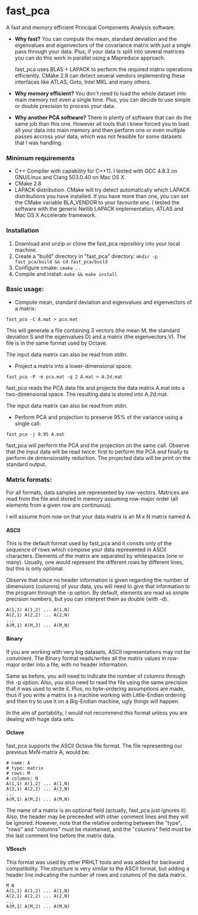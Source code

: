 fast_pca
========

A fast and memory efficient Principal Components Analysis software.

- **Why fast?**
  You can compute the mean, standard deviation and the eigenvalues and
  eigenvectors of the covariance matrix with just a single pass through
  your data. Plus, if your data is split into several matrices you
  can do this work in parallel using a Mapreduce approach.

  fast_pca uses BLAS + LAPACK to perform the required matrix operations
  efficiently. CMake 2.8 can detect several vendors implementing these
  interfaces like ATLAS, Goto, Intel MKL and many others.


- **Why memory efficient?**
  You don't need to load the whole dataset into main memory not even a
  single time. Plus, you can decide to use simple or double precision to
  process your data.


- **Why another PCA software?**
  There is plenty of software that can do the same job than this
  one. However all tools that I knew forced you to load all your data
  into main memory and then perform one or even multiple passes accross
  your data, which was not feasible for some datasets that I was handling.


### Minimum requirements
- C++ Compiler with capability for C++11. I tested with GCC 4.8.3 on
GNU/Linux and Clang 503.0.40 on Mac OS X.
- CMake 2.8
- LAPACK distribution. CMake will try detect automatically which LAPACK
distributions you have installed. If you have more than one, you can set
the CMake variable BLA_VENDOR to your favourite one. I tested the software
with the generic Netlib LAPACK implementation, ATLAS and
Mac OS X Accelerate framework.

### Installation
1. Download and unzip or clone the fast_pca repository into your
local machine.
2. Create a "build" directory in "fast_pca" directory:
```mkdir -p fast_pca/build && cd fast_pca/build```
3. Configure cmake:
```cmake ..```
4. Compile and install:
```make && make install```


### Basic usage:
- Compute mean, standard deviation and eigenvalues and eigenvectors of a
matrix:
```
fast_pca -C A.mat > pca.mat
```
This will generate a file containing 3 vectors (the mean M, the standard
deviation S and the eigenvalues D) and a matrix (the eigenvectors V). The
file is in the same format used by Octave.

The input data matrix can also be read from stdin.

- Project a matrix into a lower-dimensional space:
```
fast_pca -P -m pca.mat -q 2 A.mat > A.2d.mat
```
fast_pca reads the PCA data file and projects the data matrix A.mat into a
two-dimensional space. The resulting data is stored into A.2d.mat.

The input data matrix can also be read from stdin.

- Perform PCA and projection to preserve 95% of the variance using a
single call:
```
fast_pca -j 0.95 A.mat
```
fast_pca will perform the PCA and the projection on the same call.
Observe that the input data will be read twice: first to perform the PCA
and finally to perform de dimensionality reduction. The projected
data will be print on the standard output.


### Matrix formats:

For all formats, data samples are represented by row-vectors. Matrices are
read from the file and stored in memory assuming row-major order (all elements
from a given row are continuous).

I will assume from now on that your data matrix is an M x N matrix named A.

#### ASCII

This is the default format used by fast_pca and it consits only of the sequence
of rows which compose your data represented in ASCII characters. Elements of
the matrix are separated by whitespaces (one or many). Usually, one would
represent the different rows by different lines, but this is only optional.

Observe that since no header information is given regarding the number of
dimensions (columns) of your data, you will need to give that information
to the program through the -p option. By default, elements are read as
simple precision numbers, but you can interpret them as double (with -d).

```
A(1,1) A(1,2) ... A(1,N)
A(2,1) A(2,2) ... A(2,N)
...
A(M,1) A(M,2) ... A(M,N)
```

#### Binary

If you are working with very big datasets, ASCII representations may not be
convinient. The Binary format reads/writes all the matrix values in row-major
order into a file, with no header information.

Same as before, you will need to indicate the number of columns through the
-p option. Also, you also need to read the file using the same precision
that it was used to write it. Plus, no byte-ordering assumptions are made, thus
if you write a matrix in a machine working with Little-Endian ordering and then
try to use it on a Big-Endian machine, ugly things will happen.

In the aim of portability, I would not recommend this format unless you are
dealing with huge data sets.

#### Octave

fast_pca supports the ASCII Octave file format. The file representing our
previous MxN-matrix A, would be:

```
# name: A
# type: matrix
# rows: M
# columns: N
A(1,1) A(1,2) ... A(1,N)
A(2,1) A(2,2) ... A(2,N)
...
A(M,1) A(M,2) ... A(M,N)
```

The name of a matrix is an optional field (actually, fast_pca just ignores it).
Also, the header may be preceeded with other comment lines and they will be
ignored. However, note that the relative ordering between the "type", "rows"
and "columns" must be maintained, and the "columns" field must be the last
comment line before the matrix data.

#### VBosch

This format was used by other PRHLT tools and was added for backward
compatibility. The structure is very similar to the ASCII format, but adding
a header line indicating the number of rows and columns of the data matrix.

```
M N
A(1,1) A(1,2) ... A(1,N)
A(2,1) A(2,2) ... A(2,N)
...
A(M,1) A(M,2) ... A(M,N)
```